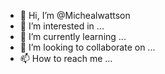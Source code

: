 - 👋 Hi, I’m @Michealwattson
- 👀 I’m interested in ...
- 🌱 I’m currently learning ...
- 💞️ I’m looking to collaborate on ...
- 📫 How to reach me ...

<!---
Michealwattson/Michealwattson is a ✨ special ✨ repository because its `README.md` (this file) appears on your GitHub profile.
You can click the Preview link to take a look at your changes.
--->
